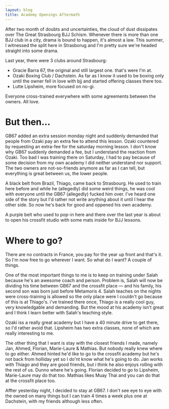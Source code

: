 ```yaml
---
layout: blog
title: Academy Openings Aftermath
---
```

After two month of doubts and uncertainties, the cloud of dust dissipates over The Great Strasbourg BJJ Schism. Whenever there is more than one BJJ club in a city, drama is bound to happen, it's almost a law. This summer, I witnessed the split here in Strasborug and I'm pretty sure we're headed straight into some drama.

Last year, there were 3 clubs around Strasbourg: 

- Gracie Barra 67, the original and still largest one. that's were I'm at.
- Ozaki Boxing Club / Dachstein. As far as I know it used to be boxing only until the owner fell in love with bjj and started offering classes there too.
- Lutte Lipsheim, more focused on no-gi.

Everyone cross-trained everywhere with some agreements between the owners. All love.

# But then…

GB67 added an extra session monday night and suddenly demanded that people from Ozaki pay an extra fee to attend this lesson. Ozaki countered by requesting an extra-fee for the saturday morning lesson. I don't know why GB67 suddenly demanded a fee, but I understand the reaction from Ozaki. Too bad I was training there on Saturday, I had to pay because of some decision from my own academy I did neither understand nor support. The two owners are not-so-friends anymore as far as I can tell, but everything is great between us, the lower people.

A black belt from Brazil, Thiago, came back to Strasbourg. He used to train here before and while he (allegedly) did some weird things, he was cool with everyone until the GB67 (allegedly) fucked him over. I've heard one side of the story but I'd rather not write anything about it until I hear the other side. So now he's back for good and oppened his own academy.

A purple belt who used to pop-in here and there over the last year is about to open his crossfit studio with some mats inside for BJJ lessons.

# Where to go?

There are no contracts in France, you pay for the year up front and that's it. So I'm now free to go wherever I want. So what do I want? A couple of things.

One of the most important things to me is to keep on training under Salah because he's an awesome coach and person. Problem is, Salah will now be dividing his time between GB67 and the crossfit place — and his family, his second son was born just before Metamoris 4. Salah teaches on the nights were cross-training is allowed so the only place were I couldn't go because of this is at Thiago's. i've trained there once, Thiago is a really cool guy, very knowledgable and demanding. But the mood at his academy isn't great and I think I learn better with Salah's teaching style.

Ozaki iss a really great academy but I have a 40 minute drive to get there, so I'd rather avoid that. Lipsheim has two extra classes, none of which are really interesting to me.

The other thing that I want is stay with the closest friends I made, namely Jan, Ahmed, Florian, Marie-Laure & Mathias. But nobody really knew where to go either. Ahmed hinted he'd like to go to the crossfit academy but he's not back from holliday yet so I do'nt know what he's going to do. Jan works with Thiago and they are good friends, but i think he also enjoys rolling with the rest of us. Dunno where he's going. Florian decided to go to Lipsheim, Marie-Laure may do that too. Mathias likes Muay Thai and you can do that at the crossfit place too.

Affter yesterday night, I decided to stay at GB67. I don't see eye to eye with the owned on many things but I can train 4 times a week plus one at Dachstein, with my friends although less often.